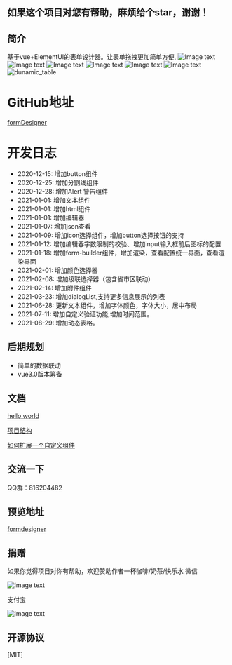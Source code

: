 ## 如果这个项目对您有帮助，麻烦给个star，谢谢！
## 简介
基于vue+ElementUI的表单设计器。让表单拖拽更加简单方便,
![Image text](https://gitee.com/wurong19870715/formDesigner/raw/master/public/img/designer.png)
![Image text](https://gitee.com/wurong19870715/formDesigner/raw/master/public/img/preview.png)
![Image text](https://gitee.com/wurong19870715/formDesigner/raw/master/public/img/edit-form.png)
![Image text](https://gitee.com/wurong19870715/formDesigner/raw/master/public/img/config-json.png)
![Image text](https://gitee.com/wurong19870715/formDesigner/raw/master/public/img/val-json.png)
![Image text](https://gitee.com/wurong19870715/formDesigner/raw/master/public/img/dialogList.png)
![dunamic_table](https://gitee.com/wurong19870715/formDesigner/raw/master/public/img/dynamic_table.png)

# GitHub地址
[formDesigner](https://github.com/wison-wu/formDesigner)

# 开发日志
- 2020-12-15: 增加button组件
- 2020-12-25: 增加分割线组件
- 2020-12-28: 增加Alert 警告组件
- 2021-01-01: 增加文本组件
- 2021-01-01: 增加html组件
- 2021-01-01: 增加编辑器
- 2021-01-07: 增加json查看
- 2021-01-09: 增加icon选择组件，增加button选择按钮的支持
- 2021-01-12: 增加编辑器字数限制的校验、增加input输入框前后图标的配置
- 2021-01-18: 增加form-builder组件，增加渲染，查看配置统一界面，查看渲染界面
- 2021-02-01: 增加颜色选择器
- 2021-02-08: 增加级联选择器（包含省市区联动）
- 2021-02-14: 增加附件组件
- 2021-03-23: 增加dialogList,支持更多信息展示的列表
- 2021-06-28: 更新文本组件，增加字体颜色，字体大小，居中布局
- 2021-07-11: 增加自定义验证功能,增加时间范围。
- 2021-08-29: 增加动态表格。

## 后期规划
- 简单的数据联动
- vue3.0版本筹备

## 文档
[hello world](https://my.oschina.net/wison/blog/5276173)

[项目结构](https://my.oschina.net/wison/blog/5276165)

[如何扩展一个自定义组件](https://my.oschina.net/wison/blog/5276172)


## 交流一下

QQ群：816204482

## 预览地址
[formdesigner](http://wurong19870715.gitee.io/formdesigner)




## 捐赠
如果你觉得项目对你有帮助，欢迎赞助作者一杯咖啡/奶茶/快乐水
微信

![Image text](https://gitee.com/wurong19870715/formDesigner/raw/master/public/img/weixin.png )

支付宝

![Image text](https://gitee.com/wurong19870715/formDesigner/raw/master/public/img/zhifubao.png)



## 开源协议
[MIT]

